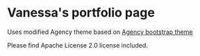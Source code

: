 Vanessa's portfolio page
====================

Uses modified Agency theme based on [Agency bootstrap theme ](https://startbootstrap.com/template-overviews/agency/)

Please find Apache License 2.0 license included.
